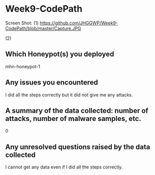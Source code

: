 # Week9-CodePath

Screen Shot:
(1)
https://github.com/JHGGWP/Week9-CodePath/blob/master/Capture.JPG

(2)


## Which Honeypot(s) you deployed
mhn-honeypot-1

## Any issues you encountered
I did all the steps correctly but it did not give me any attacks.

## A summary of the data collected: number of attacks, number of malware samples, etc.
0

## Any unresolved questions raised by the data collected
I cannot get any data even if I did all the steps correctly.
